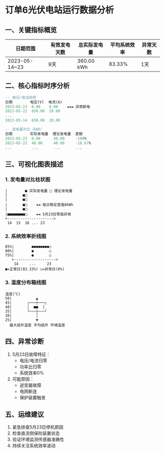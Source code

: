 # 订单6光伏电站运行数据分析

## 一、关键指标概览
| 日期范围       | 有效发电天数 | 总实际发电量 | 平均系统效率 | 异常天数 |
|----------------|--------------|--------------|--------------|----------|
| 2023-05-14~23  | 9天          | 360.00 kWh   | 83.33%       | 1天      |

## 二、核心指标时序分析
```sql
-- 电压/电流趋势
日期        电压(V)  电流(A)
2023-05-23  0.00    0.00    ◄◄◄ 异常断电
2023-05-22  650.00  20.00
...
2023-05-14  650.00  20.00

-- 发电量对比（kWh）
日期        实际发电量  理论发电量  差额
2023-05-23  0.00      48.00     -100%
2023-05-22  40.00     48.00     -16.67%
...         ...       ...       ...
```

## 三、可视化图表描述

### 1. 发电量对比柱状图
```
|        ■ 实际发电量 □ 理论发电量
|       ■□
|       ■□    
|       ■□    ◄◄ 每日稳定差值8kWh
|       ■□
|■■■■■■■■□    ◄◄ 5月23日零值异常
+--------------------->
 14  15  16 ... 23
```

### 2. 系统效率折线图
```
85%|        ●●●●●●●●○
80%|        ●       ○
75%|        ●       ○
   +------------------->
    14     ...     23
●=正常日(83.33%) ○=异常日(0%)
```

### 3. 温度分布箱线图
```
温度(℃)
50|           ▲
45|       ┌───┼───┐
40|       │  ■■  │
35|       └───┼───┘
30|           │
25|           ▼
  最大组件温度 平均组件 环境温度
```

## 四、异常诊断
1. 5月23日故障特征：
   - 电压/电流归零
   - 功率比归零
   - 系统效率0%
2. 可能原因：
   - 逆变器故障
   - 电网断连
   - 保护装置触发

## 五、运维建议
1. 紧急排查5月23日停机原因
2. 检查直流侧保险装置状态
3. 验证环境监测传感器准确性
4. 持续关注系统效率波动